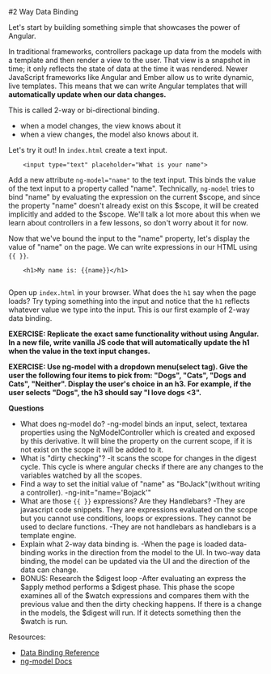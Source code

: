 #2 Way Data Binding

Let's start by building something simple that showcases the power of Angular. 

In traditional frameworks, controllers package up data from the models with a template and then render a view to the user.  That view is a snapshot in time; it only reflects the state of data at the time it was rendered.  Newer JavaScript frameworks like Angular and Ember allow us to write dynamic, live templates.  This means that we can write Angular templates that will **automatically update when our data changes.**  

This is called 2-way or bi-directional binding.

* when a model changes, the view knows about it
* when a view changes, the model also knows about it.


Let's try it out!
 In `index.html` create a text input.

```
	<input type="text" placeholder="What is your name">
```

Add a new attribute `ng-model="name"` to the text input.  This binds the value of the text input to a property called "name". Technically, `ng-model` tries to bind "name" by evaluating the expression on the current $scope, and since the property "name" doesn't already exist on this $scope, it will be created implicitly and added to the $scope. We'll talk a lot more about this when we learn about controllers in a few lessons, so don't worry about it for now.

Now that we've bound the input to the "name" property, let's display the value of "name" on the page.  We can write expressions in our HTML using `{{ }}`.

```
	<h1>My name is: {{name}}</h1>
	
```	

Open up `index.html` in your browser.  What does the `h1` say when the page loads?  Try typing something into the input and notice that the `h1` reflects whatever value we type into the input.  This is our first example of 2-way data binding.

**EXERCISE: Replicate the exact same functionality without using Angular.  In a new file, write vanilla JS code that will automatically update the h1 when the value in the text input changes.**

**EXERCISE: Use ng-model with a dropdown menu(select tag).  Give the user the following four items to pick from: "Dogs", "Cats", "Dogs and Cats", "Neither". Display the user's choice in an h3.  For example, if the user selects "Dogs", the h3 should say "I love dogs <3".**

**Questions**

* What does ng-model do?
	-ng-model binds an input, select, textarea properties using the NgModelController which is created and exposed by this derivative. It will bine the property on the current scope, if it is not exist on the scope it will be added to it. 
* What is "dirty checking"?
	-it scans the scope for changes in the digest cycle. This cycle is where angular checks if there are any changes to the variables watched by all the scopes. 
* Find a way to set the initial value of "name" as "BoJack"(without writing a controller).
	-ng-init="name='Bojack'"
* What are those `{{ }}` expressions?  Are they Handlebars?
	-They are javascript code snippets. They are expressions evaluated on the scope but you cannot use conditions, loops or expressions. They cannot be used to declare functions. 
	-They are not handlebars as handlebars is a template engine. 
* Explain what 2-way data binding is.
	-When the page is loaded data-binding works in the direction from the model to the UI. In two-way data binding, the model can be updated via the UI and the direction of the data can change. 
* BONUS: Research the $digest loop
	-After evaluating an express the $apply method performs a $digest phase. This phase the scope examines all of the $watch expressions and compares them with the previous value and then the dirty checking happens. If there is a change in the models, the $digest will run. If it detects something then the $watch is run. 

Resources:

* [Data Binding Reference](https://docs.angularjs.org/guide/databinding)
* [ng-model Docs](https://docs.angularjs.org/api/ng/directive/ngModel)
